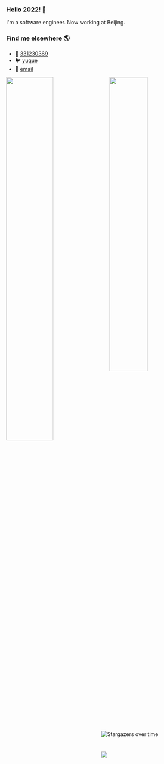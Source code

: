 ### Hello 2022! 👋

I'm a software engineer. Now working at Beijing.

### Find me elsewhere 🌎
- :penguin:   [331230369](https://jq.qq.com/?_wv=1027&k=4ADDSev) <br>
- :bird: [yuque](https://yuque.com/zzliudengfeng)
- :email: [email](liu_df@qq.com)


<a href="https://github.com/liudf0716">
<img align="left" width="50%" src="https://github-readme-stats.vercel.app/api?username=liudf0716&theme=cobalt&show_icons=true">
</a>

<a href="https://github.com/liudf0716/apfree_wifidog">
<img align="right" width="45%" src="https://github-readme-stats.vercel.app/api/pin/?username=liudf0716&repo=apfree_wifidog&theme=cobalt&show_icons=true">
</a>


![Stargazers over time](https://starchart.cc/liudf0716/apfree_wifidog.svg)

# 
<img align="left" src="https://visitor-badge.glitch.me/badge?page_id=visiky" />

